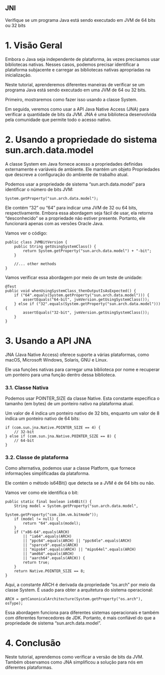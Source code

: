 ## JNI

Verifique se um programa Java está sendo executado em JVM de 64 bits ou 32 bits

# 1. Visão Geral
Embora o Java seja independente de plataforma, às vezes precisamos usar bibliotecas nativas. Nesses casos, podemos precisar identificar a plataforma subjacente e carregar as bibliotecas nativas apropriadas na inicialização.

Neste tutorial, aprenderemos diferentes maneiras de verificar se um programa Java está sendo executado em uma JVM de 64 ou 32 bits.

Primeiro, mostraremos como fazer isso usando a classe System.

Em seguida, veremos como usar a API Java Native Access (JNA) para verificar a quantidade de bits da JVM. JNA é uma biblioteca desenvolvida pela comunidade que permite todo o acesso nativo.

# 2. Usando a propriedade do sistema sun.arch.data.model
A classe System em Java fornece acesso a propriedades definidas externamente e variáveis de ambiente. Ele mantém um objeto Propriedades que descreve a configuração do ambiente de trabalho atual.

Podemos usar a propriedade de sistema “sun.arch.data.model” para identificar o número de bits JVM:

```
System.getProperty("sun.arch.data.model");
```

Ele contém “32” ou “64” para indicar uma JVM de 32 ou 64 bits, respectivamente. Embora essa abordagem seja fácil de usar, ela retorna “desconhecido” se a propriedade não estiver presente. Portanto, ele funcionará apenas com as versões Oracle Java.

Vamos ver o código:

```
public class JVMBitVersion {
    public String getUsingSystemClass() {
        return System.getProperty("sun.arch.data.model") + "-bit";
    }
 
    //... other methods
}
```

Vamos verificar essa abordagem por meio de um teste de unidade:

```
@Test
public void whenUsingSystemClass_thenOutputIsAsExpected() {
    if ("64".equals(System.getProperty("sun.arch.data.model"))) {
        assertEquals("64-bit", jvmVersion.getUsingSystemClass());
    } else if ("32".equals(System.getProperty("sun.arch.data.model"))) {
        assertEquals("32-bit", jvmVersion.getUsingSystemClass());
    }
}
```

# 3. Usando a API JNA

JNA (Java Native Access) oferece suporte a várias plataformas, como macOS, Microsoft Windows, Solaris, GNU e Linux.

Ele usa funções nativas para carregar uma biblioteca por nome e recuperar um ponteiro para uma função dentro dessa biblioteca.

### 3.1. Classe Nativa
Podemos usar POINTER_SIZE da classe Native. Esta constante especifica o tamanho (em bytes) de um ponteiro nativo na plataforma atual.

Um valor de 4 indica um ponteiro nativo de 32 bits, enquanto um valor de 8 indica um ponteiro nativo de 64 bits:

```
if (com.sun.jna.Native.POINTER_SIZE == 4) {
    // 32-bit
} else if (com.sun.jna.Native.POINTER_SIZE == 8) {
    // 64-bit
}
```

### 3.2. Classe de plataforma
Como alternativa, podemos usar a classe Platform, que fornece informações simplificadas da plataforma.

Ele contém o método is64Bit() que detecta se a JVM é de 64 bits ou não.

Vamos ver como ele identifica o bit:

```
public static final boolean is64Bit() {
    String model = System.getProperty("sun.arch.data.model",
                                      System.getProperty("com.ibm.vm.bitmode"));
    if (model != null) {
        return "64".equals(model);
    }
    if ("x86-64".equals(ARCH)
        || "ia64".equals(ARCH)
        || "ppc64".equals(ARCH) || "ppc64le".equals(ARCH)
        || "sparcv9".equals(ARCH)
        || "mips64".equals(ARCH) || "mips64el".equals(ARCH)
        || "amd64".equals(ARCH)
        || "aarch64".equals(ARCH)) {
        return true;
    }
    return Native.POINTER_SIZE == 8;
}
```

Aqui, a constante ARCH é derivada da propriedade “os.arch” por meio da classe System. É usado para obter a arquitetura do sistema operacional:

```
ARCH = getCanonicalArchitecture(System.getProperty("os.arch"), osType);
```

Essa abordagem funciona para diferentes sistemas operacionais e também com diferentes fornecedores de JDK. Portanto, é mais confiável do que a propriedade de sistema “sun.arch.data.model”.

# 4. Conclusão

Neste tutorial, aprendemos como verificar a versão de bits da JVM. Também observamos como JNA simplificou a solução para nós em diferentes plataformas.